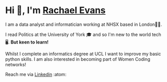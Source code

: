 
<!---
Rachael219/Rachael219 is a ✨ special ✨ repository because its `README.md` (this file) appears on your GitHub profile.
You can click the Preview link to take a look at your changes.
--->

# Hi 👋, I'm [Rachael Evans](https://www.linkedin.com/in/rachael-evans-65a44a169/)

I am a data analyst and informatician working at NHSX based in London👩‍💼. 

I read Politics at the University of York 🎓 and so I'm new to the world tech 🖥️. **But keen to learn!** 

Whilst I complete an informatics degree at UCL I want to improve my basic python skills. I am also interested in becoming part of Women Coding networks!

Reach me via [Linkedin](https://www.linkedin.com/in/rachael-evans-65a44a169/) :atom:
